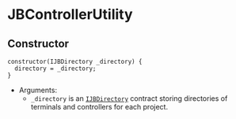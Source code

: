 # JBControllerUtility

## Constructor

```solidity
constructor(IJBDirectory _directory) {
  directory = _directory;
}
```

* Arguments:
  *   `_directory` is an [`IJBDirectory`](../../interfaces/ijbdirectory.md) contract storing directories of terminals and controllers for each project.

